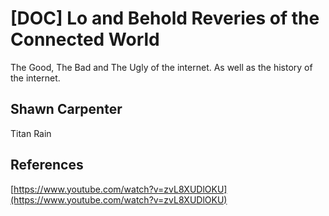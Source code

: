 # [DOC] Lo and Behold Reveries of the Connected World

The Good, The Bad and The Ugly of the internet. As well as the history of the internet.

## Shawn Carpenter

Titan Rain

## References

[https://www.youtube.com/watch?v=zvL8XUDlOKU](https://www.youtube.com/watch?v=zvL8XUDlOKU)
